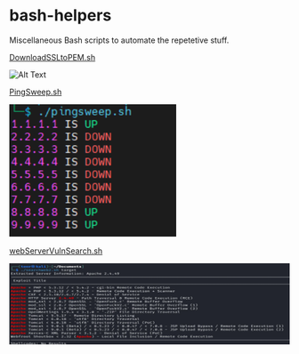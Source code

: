 # bash-helpers

Miscellaneous Bash scripts to automate the repetetive stuff.

[DownloadSSLtoPEM.sh](https://github.com/mr-tomr/bash-helpers/blob/main/DownloadSSLToPEM.sh)

<img src="(https://github.com/mr-tomr/bash-helpers/blob/main/images/SSLtoPEM.jpg)" alt="Alt Text" style="width: 300px;">

[PingSweep.sh](https://github.com/mr-tomr/bash-helpers/blob/main/PingSweep.sh)

<img src="https://github.com/mr-tomr/bash-helpers/blob/main/images/pingsweepsh.png" alt="Alt Text" style="width: 300px;">



[webServerVulnSearch.sh](https://github.com/mr-tomr/bash-helpers/blob/main/webServerVulnSearch.sh)

<img src="https://github.com/mr-tomr/bash-helpers/blob/main/images/webServerVulnSearch.jpg" alt="Alt Text" style="width: 700px;">



